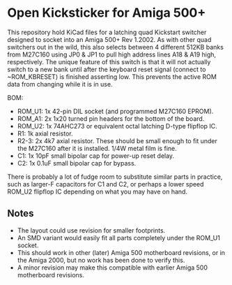 Open Kicksticker for Amiga 500+
===============================

This repository hold KiCad files for a latching quad Kickstart switcher designed to socket into an Amiga 500+ Rev 1.2002. As with other quad switchers out in the wild, this also selects between 4 different 512KB banks from M27C160 using JP0 & JP1 to pull high address lines A18 & A19 high, respectively. The unique feature of this switch is that it will not actually switch to a new bank until after the keyboard reset signal (connect to ~ROM_KBRESET) is finished asserting low. This prevents the active ROM data from changing while it is in use.

BOM:
* ROM_U1: 1x 42-pin DIL socket (and programmed M27C160 EPROM).
* ROM_A1: 2x 1x20 turned pin headers for the bottom of the board.
* ROM_U2: 1x 74AHC273 or equivalent octal latching D-type flipflop IC.
* R1: 1k axial resistor.
* R2-3: 2x 4k7 axial resistor. These should be small enough to fit under the M27C160 after it is installed. 1/4W metal film is fine.
* C1: 1x 10pF small bipolar cap for power-up reset delay.
* C2: 1x 0.1uF small bipolar cap for bypass.

There is probably a lot of fudge room to substitute similar parts in practice, such as larger-F capacitors for C1 and C2, or perhaps a lower speed ROM_U2 flipflop IC depending on what you may have on hand.


Notes
-----

* The layout could use revision for smaller footprints.
* An SMD variant would easily fit all parts completely under the ROM_U1 socket.
* This should work in other (later) Amiga 500 motherboard revisions, or in the Amiga 2000, but no work has been done to verify this.
* A minor revision may make this compatible with earlier Amiga 500 motherboard revisions.
